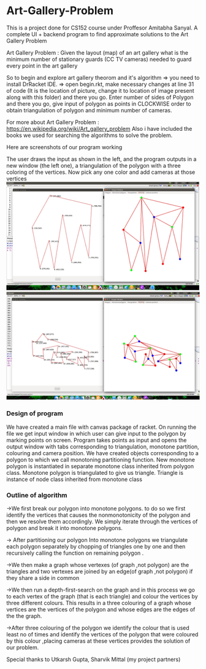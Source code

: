 # Art-Gallery-Problem
This is a project done for CS152 course under Proffesor Amitabha Sanyal. A complete UI + backend program to find approximate solutions to the Art Gallery Problem

Art Gallery Problem : Given the layout (map) of an art gallery what is the minimum number of stationary guards (CC TV cameras) needed to guard every point in the art gallery


So to begin and explore art gallery theorom and it's algorithm
=> you need to install DrRacket IDE.
=> open begin.rkt, make necessary changes at line 31 of code (It is the location of picture, change it to location of image present along with this folder) and there you go. Enter number of sides of Polygon and there you go, give input of polygon as points in CLOCKWISE order to obtain triangulation of polygon and minimum number of cameras.

For more about Art Gallery Problem :
https://en.wikipedia.org/wiki/Art_gallery_problem
Also i have included the books we used for searching the algorithms to solve the problem.


Here are screenshots of our program working

The user draws the input as shown in the left, and the program outputs in a new window (the left one), a triangulation of the polygon with a three coloring of the vertices. Now pick any one color and add cameras at those vertices
![Art Gallery Screenshot](ArtGallery-1.png)
![Art Gallery Screenshot](ArtGallery-2.png)

### Design of program
We have created a main file with canvas package of racket. On running the file we get input window in which user can
give input to the polygon by marking points on screen. Program takes points as input and opens the output window
with tabs corresponding to triangulation, monotone partition, colouring and camera position. We have created objects
corresponding to a polygon to which we call monotoning partitioning function. New monotone polygon is instantiated
in separate monotone class inherited from polygon class. Monotone polygon is triangulated to give us triangle.
Triangle is instance of node class inherited from monotone class


### Outline of algorithm
->We first break our polygon into monotone polygons. to do so we first identify the vertices that causes the nonmonotonicity of the polygon and then we resolve them accordingly. We simply iterate through the vertices of polygon
and break it into monotone polygons.

-> After partitioning our polygon Into monotone polygons we triangulate each polygon separately by chopping of
triangles one by one and then recursively calling the function on remaining polygon .

->We then make a graph whose vertexes (of graph ,not polygon) are the triangles and two vertexes are joined by an
edge(of graph ,not polygon) if they share a side in common

->We then run a depth-first-search on the graph and in this process we go to each vertex of the graph (that is each
triangle) and colour the vertices by three different colours. This results in a three colouring of a graph whose vertices
are the vertices of the polygon and whose edges are the edges of the the graph.

->After three colouring of the polygon we identify the colour that is used least no of times and identify the vertices of
the polygon that were coloured by this colour ,placing cameras at these vertices provides the solution of our problem.


Special thanks to Utkarsh Gupta, Sharvik Mittal (my project partners)
